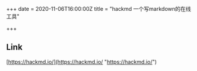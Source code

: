 +++
date = 2020-11-06T16:00:00Z
title = "hackmd 一个写markdown的在线工具"

+++
## Link

[https://hackmd.io/](https://hackmd.io/ "https://hackmd.io/")